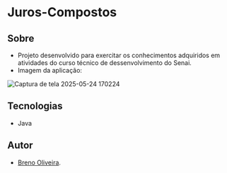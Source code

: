 # Juros-Compostos

## Sobre

- Projeto desenvolvido para exercitar os conhecimentos adquiridos em atividades do curso técnico de dessenvolvimento do Senai.
- Imagem da aplicação:
  
![Captura de tela 2025-05-24 170224](https://github.com/user-attachments/assets/8f5095f6-aa47-4831-a54c-b47b552add29)

## Tecnologias
- Java
  
## Autor
- [Breno Oliveira](https://www.linkedin.com/in/breno-oliveira-assis-reis-203010351/).
